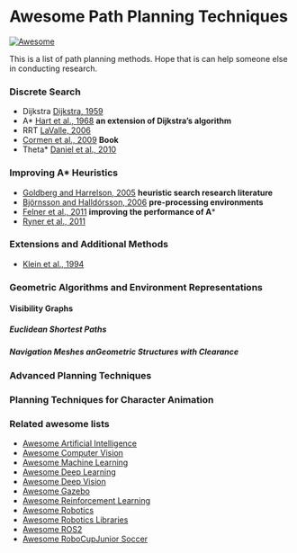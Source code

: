 # Awesome Path Planning Techniques

[![Awesome](https://cdn.rawgit.com/sindresorhus/awesome/d7305f38d29fed78fa85652e3a63e154dd8e8829/media/badge.svg)](https://github.com/sindresorhus/awesome)

This is a list of path planning methods. Hope that is can help someone else in conducting research.

### Discrete Search ###
* Dijkstra [Dijkstra, 1959](https://link.springer.com/article/10.1007%2FBF01386390) 
* A* [Hart et al., 1968](https://ieeexplore.ieee.org/document/4082128) **an extension of Dijkstra’s algorithm**
* RRT [LaValle, 2006](http://dx.doi.org/10.1017/CBO9780511546877)
* [Cormen et al., 2009](https://mitpress.mit.edu/books/introduction-algorithms-third-edition) **Book**
* Theta* [Daniel et al., 2010](https://jair.org/index.php/jair/article/view/10676)

### Improving A* Heuristics ###
* [Goldberg and Harrelson, 2005](https://www.cs.princeton.edu/courses/archive/spr06/cos423/Handouts/GH05.pdf) **heuristic search research literature**
* [Björnsson and Halldórsson, 2006](https://www.aaai.org/Papers/AIIDE/2006/AIIDE06-006.pdf) **pre-processing environments**
* [Felner et al., 2011](https://www.sciencedirect.com/science/article/pii/S0004370211000221?via%3Dihub) **improving the performance of A***
* [Ryner et al., 2011](https://www.aaai.org/ocs/index.php/AAAI/AAAI11/paper/viewFile/3594/3821)

### Extensions and Additional Methods ###
* [Klein et al., 1994]()


### Geometric Algorithms and Environment Representations ###
#### Visibility Graphs ####
##### Euclidean Shortest Paths #####

##### Navigation Meshes anGeometric Structures with Clearance #####

### Advanced Planning Techniques ###


### Planning Techniques for Character Animation ###

### Related awesome lists ###
* [Awesome Artificial Intelligence](https://github.com/owainlewis/awesome-artificial-intelligence)
* [Awesome Computer Vision](https://github.com/jbhuang0604/awesome-computer-vision)
* [Awesome Machine Learning](https://github.com/josephmisiti/awesome-machine-learning)
* [Awesome Deep Learning](https://github.com/ChristosChristofidis/awesome-deep-learning)
* [Awesome Deep Vision](https://github.com/kjw0612/awesome-deep-vision)
* [Awesome Gazebo](https://github.com/fkromer/awesome-gazebo)
* [Awesome Reinforcement Learning](https://github.com/aikorea/awesome-rl/)
* [Awesome Robotics](https://github.com/ahundt/awesome-robotics)
* [Awesome Robotics Libraries](https://github.com/jslee02/awesome-robotics-libraries)
* [Awesome ROS2](https://github.com/fkromer/awesome-ros2)
* [Awesome RoboCupJunior Soccer](https://github.com/RoboCupJuniorTC/awesome-rcj-soccer)
